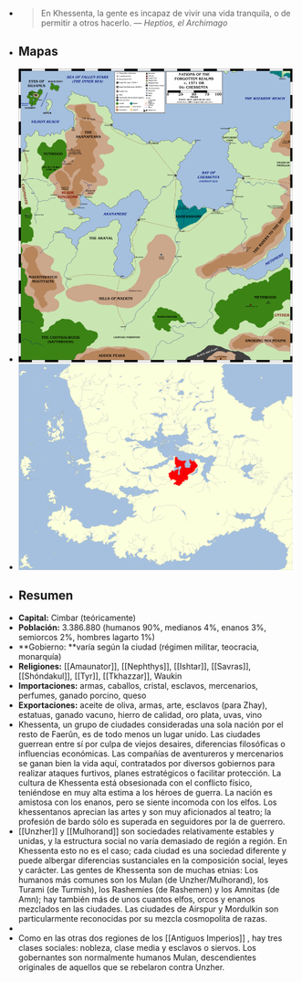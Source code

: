 - > En Khessenta, la gente es incapaz de vivir una vida tranquila, o de permitir a otros hacerlo.
  > — *Heptios, el Archimago*
- ## Mapas
- ![SnObUTmbHq16GOXo-chessenta.png](../assets/SnObUTmbHq16GOXo-chessenta_1740317578808_0.png)
- ![ck3v9MBNnJ6BsnYK-chessenta-location.png](../assets/ck3v9MBNnJ6BsnYK-chessenta-location_1740317584228_0.png)
- ## Resumen
- **Capital:** Cimbar (teóricamente)
- **Población:** 3.386.880 (humanos 90%, medianos 4%, enanos 3%, semiorcos 2%, hombres lagarto 1%)
- **Gobierno: **varía según la ciudad (régimen militar, teocracia, monarquía)
- **Religiones:** [[Amaunator]], [[Nephthys]], [[Ishtar]], [[Savras]], [[Shóndakul]], [[Tyr]], [[Tkhazzar]], Waukin
- **Importaciones:** armas, caballos, cristal, esclavos, mercenarios, perfumes, ganado porcino, queso
- **Exportaciones:** aceite de oliva, armas, arte, esclavos (para Zhay), estatuas, ganado vacuno, hierro de calidad, oro plata, uvas, vino
- Khessenta, un grupo de ciudades consideradas una sola nación por el resto de Faerûn, es de todo menos un lugar unido. Las ciudades guerrean entre sí por culpa de viejos desaires, diferencias filosóficas o influencias económicas. Las compañías de aventureros y mercenarios se ganan bien la vida aquí, contratados por diversos gobiernos para realizar ataques furtivos, planes estratégicos o facilitar protección. La cultura de Khessenta está obsesionada con el conflicto físico, teniéndose en muy alta estima a los héroes de guerra. La nación es amistosa con los enanos, pero se siente incomoda con los elfos. Los khessentanos aprecian las artes y son muy aficionados al teatro; la profesión de bardo sólo es superada en seguidores por la de guerrero.
- [[Unzher]] y [[Mulhorand]] son sociedades relativamente estables y unidas, y la estructura social no varía demasiado de región a región. En Khessenta esto no es el caso; cada ciudad es una sociedad diferente y puede albergar diferencias sustanciales en la composición social, leyes y carácter. Las gentes de Khessenta son de muchas etnias: Los humanos más comunes son los Mulan (de Unzher/Mulhorand), los Turami (de Turmish), los Rashemíes (de Rashemen) y los Amnitas (de Amn); hay también más de unos cuantos elfos, orcos y enanos mezclados en las ciudades. Las ciudades de Airspur y Mordulkin son particularmente reconocidas por su mezcla cosmopolita de razas.
-
- Como en las otras dos regiones de los [[Antiguos Imperios]] , hay tres clases sociales: nobleza, clase media y esclavos o siervos. Los gobernantes son normalmente humanos Mulan, descendientes originales de aquellos que se rebelaron contra Unzher.